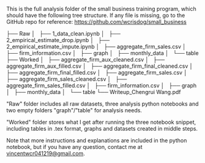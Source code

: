 This is the full analysis folder of the small business training program, which should have the following tree structure. If any file is missing, go to the GitHub repo for reference: https://github.com/wcrisdog/small_business

├── Raw
│   ├── 1_data_clean.ipynb
│   ├── 2_empirical_estimate_drop.ipynb
│   ├── 2_empirical_estimate_impute.ipynb
│   ├── aggregate_firm_sales.csv
│   ├── firm_information.csv
│   ├── graph
│   ├── monthly_data
│   └── table
├── Worked
│   ├── aggregate_firm_aux_cleaned.csv
│   ├── aggregate_firm_aux_filled.csv
│   ├── aggregate_firm_final_cleaned.csv
│   ├── aggregate_firm_final_filled.csv
│   ├── aggregate_firm_sales.csv
│   ├── aggregate_firm_sales_cleaned.csv
│   ├── aggregate_firm_sales_filled.csv
│   ├── firm_information.csv
│   ├── graph
│   ├── monthly_data
│   └── table
└── Writeup_Chengrui Wang.pdf

"Raw" folder includes all raw datasets, three analysis python notebooks and two empty folders "graph"/"table" for analysis needs.

"Worked" folder stores what I get after running the three notebook snippet, including tables in .tex format, graphs and datasets created in middle steps.

Note that more instructions and explanations are included in the python notebook, but if you have any question, contact me at vincentwcr041219@gmail.com.